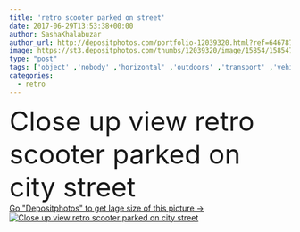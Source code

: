 ```yaml
---
title: 'retro scooter parked on street'
date: 2017-06-29T13:53:38+00:00
author: SashaKhalabuzar
author_url: http://depositphotos.com/portfolio-12039320.html?ref=64678756
image: https://st3.depositphotos.com/thumbs/12039320/image/15854/158547218/api_thumb_450.jpg?forcejpeg=true
type: "post"
tags: ['object' ,'nobody' ,'horizontal' ,'outdoors' ,'transport' ,'vehicle' ,'transportation' ,'retro' ,'vintage' ,'speed' ,'city' ,'exterior' ,'urban' ,'street' ,'drive' ,'ride' ,'cycling' ,'motorcycle' ,'parking' ,'summertime' ,'moped' ,'scooter' ,'parked' ,'Motor vehicle' ,'street scene' ,'close up view' ]
categories: 
  - retro
---
```

<div aling="center">
            <font size="60"> Close up view retro scooter parked on city street</font>   
</div>
<div>
    <a href='https://depositphotos.com/158547218/stock-photo-retro-scooter-parked-on-street.html?ref=64678756' target=_blank > Go "Depositphotos" to get lage size of this picture ->
        <img href='https://depositphotos.com/158547218/stock-photo-retro-scooter-parked-on-street.html?ref=64678756' src='https://st3.depositphotos.com/12039320/15854/i/950/depositphotos_158547218-stock-photo-retro-scooter-parked-on-street.jpg?forcejpeg=true' alt='Close up view retro scooter parked on city street' >
    </a>
</div>
